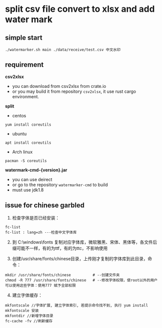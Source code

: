 # split csv file convert to xlsx and add water mark

## simple start

```shell
./watermarker.sh main ./data/receive/test.csv 中文水印
```

## requirement
**csv2xlsx**
- you can download from csv2xlsx from crate.io
- or you may build it from repository `csv2xlsx`, it use rust cargo environment.

**split**
- centos
```shell
yum install coreutils
```

- ubuntu
```shell
apt install coreutils
```

- Arch linux
```shell
pacman -S coreutils
```

**watermark-cmd-{version}.jar**
- you can use deirect
- or go to the repository `watermarker-cmd` to build
- must use jdk1.8

## issue for chinese garbled
1. 检查字体是否已经安装：

```shell
fc-list
fc-list : lang=zh ---检查中文字体库
```

2. 到 C:\windows\fonts 复制对应字体库，微软雅黑、宋体、黑体等，各文件后缀可能不一样，有的为ttf，有的为ttc，不影响使用

3. 创建/usr/share/fonts/chinese目录，上传刚才复制的字体库到此目录，命令：
```shell
mkdir /usr/share/fonts/chinese          # --创建文件夹
chmod -R 777 /usr/share/fonts/chinese   # --修改字体权限，使root以外的用户可以使用这些字体：使用777 赋予全部权限
```

4. 建立字体缓存：

```shell
mkfontscale //字体扩展, 建立字体索引, 若提示命令找不到, 执行 yum install mkfontscale 安装
mkfontdir //新增字体目录
fc-cache -fv //刷新缓存
```